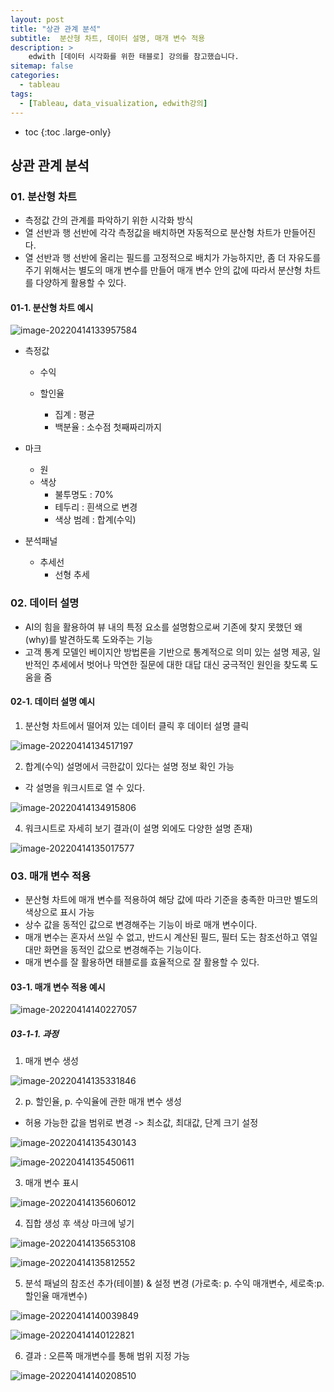 ```yaml
---
layout: post
title: "상관 관계 분석"
subtitle:  분산형 차트, 데이터 설명, 매개 변수 적용
description: >
    edwith [데이터 시각화를 위한 태블로] 강의를 참고했습니다.
sitemap: false
categories:
  - tableau
tags:
  - [Tableau, data_visualization, edwith강의]
---
```


* toc
{:toc .large-only}




##  상관 관계 분석





### 01. 분산형 차트

- 측정값 간의 관계를 파악하기 위한 시각화 방식
- 열 선반과 행 선반에 각각 측정값을 배치하면 자동적으로 분산형 차트가 만들어진다.
- 열 선반과 행 선반에 올리는 필드를 고정적으로 배치가 가능하지만, 좀 더 자유도를 주기 위해서는 별도의 매개 변수를 만들어 매개 변수 안의 값에 따라서 분산형 차트를 다양하게 활용할 수 있다.



#### 01-1. 분산형 차트 예시

![image-20220414133957584](/assets/md-images/image-20220414133957584.png)



- 측정값

  - 수익

  - 할인율
    - 집계 : 평균
    - 백분율 : 소수점 첫째짜리까지

- 마크

  - 원
  - 색상
    - 불투명도 : 70%
    - 테두리 : 흰색으로 변경
    - 색상 범례 : 합계(수익)

- 분석패널

  - 추세선
    - 선형 추세







### 02. 데이터 설명

- AI의 힘을 활용하여 뷰 내의 특정 요소를 설명함으로써 기존에 찾지 못했던 왜(why)를 발견하도록 도와주는 기능
- 고객 통계 모델인 베이지안 방법론을 기반으로 통계적으로 의미 있는 설명 제공, 일반적인 추세에서 벗어나 막연한 질문에 대한 대답 대신 궁극적인 원인을 찾도록 도움을 줌





#### 02-1. 데이터 설명 예시



1. 분산형 차트에서 떨어져 있는 데이터 클릭 후 데이터 설명 클릭

![image-20220414134517197](/assets/md-images/image-20220414134517197.png)





2. 합계(수익) 설명에서 극한값이 있다는 설명 정보 확인 가능

- 각 설명을 워크시트로 열 수 있다.

![image-20220414134915806](/assets/md-images/image-20220414134915806.png)

4. 워크시트로 자세히 보기 결과(이 설명 외에도 다양한 설명 존재)

![image-20220414135017577](/assets/md-images/image-20220414135017577.png)









### 03. 매개 변수 적용

- 분산형 차트에 매개 변수를 적용하여 해당 값에 따라 기준을 충족한 마크만 별도의 색상으로 표시 가능
- 상수 값을 동적인 값으로 변경해주는 기능이 바로 매개 변수이다.
- 매개 변수는 혼자서 쓰일 수 없고, 반드시 계산된 필드, 필터 도는 참조선하고 엮일 대만 화면을 동적인 값으로 변경해주는 기능이다.
- 매개 변수를 잘 활용하면 태블로를 효율적으로 잘 활용할 수 있다.





#### 03-1. 매개 변수 적용 예시

![image-20220414140227057](/assets/md-images/image-20220414140227057.png)



##### 03-1-1. 과정

1. 매개 변수 생성

![image-20220414135331846](/assets/md-images/image-20220414135331846.png)



2. p. 할인율, p. 수익율에 관한 매개 변수 생성

- 허용 가능한 값을 범위로 변경 -> 최소값, 최대값, 단계 크기 설정

![image-20220414135430143](/assets/md-images/image-20220414135430143.png)

![image-20220414135450611](/assets/md-images/image-20220414135450611.png)



3. 매개 변수 표시

![image-20220414135606012](/assets/md-images/image-20220414135606012.png)



4. 집합 생성 후 색상 마크에 넣기

![image-20220414135653108](/assets/md-images/image-20220414135653108.png)

![image-20220414135812552](/assets/md-images/image-20220414135812552.png)



5. 분석 패널의 참조선 추가(테이블) & 설정 변경 (가로축: p. 수익 매개변수, 세로축:p. 할인율 매개변수)

![image-20220414140039849](/assets/md-images/image-20220414140039849.png)

![image-20220414140122821](/assets/md-images/image-20220414140122821.png)



6. 결과 : 오른쪽 매개변수를 통해 범위 지정 가능

![image-20220414140208510](/assets/md-images/image-20220414140208510.png)
